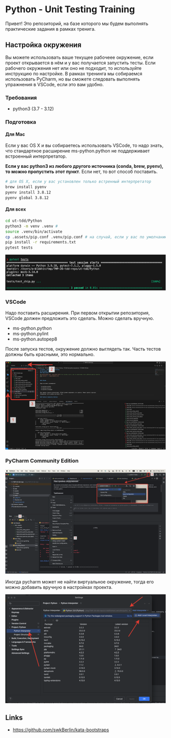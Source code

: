 # Python - Unit Testing Training

Привет! Это репозиторий, на базе которого мы будем выполнять практические задания в рамках тренига.

## Настройка окружения

Вы можете использовать ваше текущее рабочеее окружение, если проект открывается в нём и у вас получается запустить тесты.
Если рабочего окружения нет или оно не подходит, то используйте инструкцию по настройке.
В рамках тренинга мы собираемся использовать PyCharm, но вы сможете следовать выполнять упражнения в VSCode, если это вам удобно.

### Требования

- python3 (3.7 - 3.12)

### Подготовка

#### Для Mac

Если у вас OS X и вы собираетесь использовать VSCode, то надо знать, что стандартное расширение ms-python.python не поддерживает встроенный интерпретатор.

**Если у вас python3 из любого другого источника (conda, brew, pyenv), то можно пропустить этот пункт**. Если нет, то вот способ поставить.

```bash
# для OS X, если у вас установлен только встренный интерпретатор
brew install pyenv
pyenv install 3.8.12
pyenv global 3.8.12
```

#### Для всех

```bash
cd ut-tdd/Python
python3 -m venv .venv # 
source .venv/bin/activate
cp .assets/pip.conf .venv/pip.conf # на случай, если у вас по умолчанию стоит рабочий реестр пакетов
pip install -r requirements.txt
pytest tests
```

![Terminal passed tests](.images/terminal.png)

### VSCode

Надо поставить расширения. При первом открытии репозитория, VSCode должен предложить это сделать. Можно сделать вручную.

- ms-python.python
- ms-python.pylint
- ms-python.autopep8

После запуска тестов, окружение должно выглядеть так. Часть тестов должны быть красными, это нормально.

![VSCode passed tests](.images/vscode.png)

### PyCharm Community Edition

![PyCharm passed tests](.images/pycharm.png)

Иногда pycharm может не найти виртуальное окружение, тогда его можно добавить вручную в настройках проекта.

![img.png](.images/pycharm_interpreter.png)

## Links

- <https://github.com/swkBerlin/kata-bootstraps>
